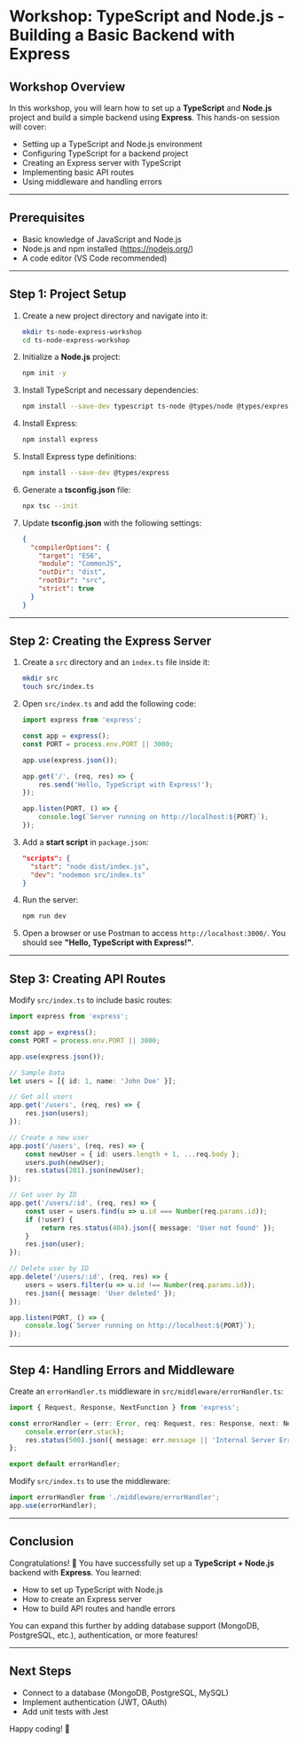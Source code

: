 # Workshop: TypeScript and Node.js - Building a Basic Backend with Express

## Workshop Overview
In this workshop, you will learn how to set up a **TypeScript** and **Node.js** project and build a simple backend using **Express**. This hands-on session will cover:

- Setting up a TypeScript and Node.js environment
- Configuring TypeScript for a backend project
- Creating an Express server with TypeScript
- Implementing basic API routes
- Using middleware and handling errors

---

## Prerequisites
- Basic knowledge of JavaScript and Node.js
- Node.js and npm installed (https://nodejs.org/)
- A code editor (VS Code recommended)

---

## Step 1: Project Setup

1. Create a new project directory and navigate into it:
   ```sh
   mkdir ts-node-express-workshop
   cd ts-node-express-workshop
   ```

2. Initialize a **Node.js** project:
   ```sh
   npm init -y
   ```

3. Install TypeScript and necessary dependencies:
   ```sh
   npm install --save-dev typescript ts-node @types/node @types/express nodemon
   ```

4. Install Express:
   ```sh
   npm install express
   ```

5. Install Express type definitions:
   ```sh
   npm install --save-dev @types/express
   ```

6. Generate a **tsconfig.json** file:
   ```sh
   npx tsc --init
   ```

7. Update **tsconfig.json** with the following settings:
   ```json
   {
     "compilerOptions": {
       "target": "ES6",
       "module": "CommonJS",
       "outDir": "dist",
       "rootDir": "src",
       "strict": true
     }
   }
   ```

---

## Step 2: Creating the Express Server

1. Create a `src` directory and an `index.ts` file inside it:
   ```sh
   mkdir src
   touch src/index.ts
   ```

2. Open `src/index.ts` and add the following code:
   ```ts
   import express from 'express';

   const app = express();
   const PORT = process.env.PORT || 3000;

   app.use(express.json());

   app.get('/', (req, res) => {
       res.send('Hello, TypeScript with Express!');
   });

   app.listen(PORT, () => {
       console.log(`Server running on http://localhost:${PORT}`);
   });
   ```

3. Add a **start script** in `package.json`:
   ```json
   "scripts": {
     "start": "node dist/index.js",
     "dev": "nodemon src/index.ts"
   }
   ```

4. Run the server:
   ```sh
   npm run dev
   ```

5. Open a browser or use Postman to access `http://localhost:3000/`. You should see **"Hello, TypeScript with Express!"**.

---

## Step 3: Creating API Routes

Modify `src/index.ts` to include basic routes:

```ts
import express from 'express';

const app = express();
const PORT = process.env.PORT || 3000;

app.use(express.json());

// Sample Data
let users = [{ id: 1, name: 'John Doe' }];

// Get all users
app.get('/users', (req, res) => {
    res.json(users);
});

// Create a new user
app.post('/users', (req, res) => {
    const newUser = { id: users.length + 1, ...req.body };
    users.push(newUser);
    res.status(201).json(newUser);
});

// Get user by ID
app.get('/users/:id', (req, res) => {
    const user = users.find(u => u.id === Number(req.params.id));
    if (!user) {
        return res.status(404).json({ message: 'User not found' });
    }
    res.json(user);
});

// Delete user by ID
app.delete('/users/:id', (req, res) => {
    users = users.filter(u => u.id !== Number(req.params.id));
    res.json({ message: 'User deleted' });
});

app.listen(PORT, () => {
    console.log(`Server running on http://localhost:${PORT}`);
});
```

---

## Step 4: Handling Errors and Middleware

Create an `errorHandler.ts` middleware in `src/middleware/errorHandler.ts`:

```ts
import { Request, Response, NextFunction } from 'express';

const errorHandler = (err: Error, req: Request, res: Response, next: NextFunction) => {
    console.error(err.stack);
    res.status(500).json({ message: err.message || 'Internal Server Error' });
};

export default errorHandler;
```

Modify `src/index.ts` to use the middleware:

```ts
import errorHandler from './middleware/errorHandler';
app.use(errorHandler);
```

---

## Conclusion
Congratulations! 🎉 You have successfully set up a **TypeScript + Node.js** backend with **Express**. You learned:

- How to set up TypeScript with Node.js
- How to create an Express server
- How to build API routes and handle errors

You can expand this further by adding database support (MongoDB, PostgreSQL, etc.), authentication, or more features!

---

## Next Steps
- Connect to a database (MongoDB, PostgreSQL, MySQL)
- Implement authentication (JWT, OAuth)
- Add unit tests with Jest

Happy coding! 🚀

